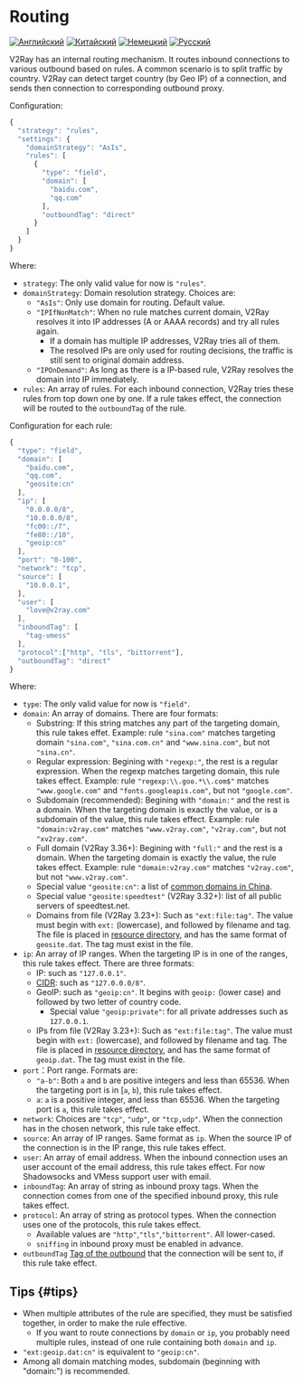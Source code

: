 # Routing

[![Английский](../resources/english.svg)](https://www.v2ray.com/en/configuration/routing.html) [![Китайский](../resources/chinese.svg)](https://www.v2ray.com/chapter_02/03_routing.html) [![Немецкий](../resources/german.svg)](https://www.v2ray.com/de/configuration/routing.html) [![Русский](../resources/russian.svg)](https://www.v2ray.com/ru/configuration/routing.html)

V2Ray has an internal routing mechanism. It routes inbound connections to various outbound based on rules. A common scenario is to split traffic by country. V2Ray can detect target country (by Geo IP) of a connection, and sends then connection to corresponding outbound proxy.

Configuration:

```javascript
{
  "strategy": "rules",
  "settings": {
    "domainStrategy": "AsIs",
    "rules": [
      {
        "type": "field",
        "domain": [
          "baidu.com",
          "qq.com"
        ],
        "outboundTag": "direct"
      }
    ]
  }
}
```

Where:

* `strategy`: The only valid value for now is `"rules"`.
* `domainStrategy`: Domain resolution strategy. Choices are: 
  * `"AsIs"`: Only use domain for routing. Default value.
  * `"IPIfNonMatch"`: When no rule matches current domain, V2Ray resolves it into IP addresses (A or AAAA records) and try all rules again. 
    * If a domain has multiple IP addresses, V2Ray tries all of them.
    * The resolved IPs are only used for routing decisions, the traffic is still sent to original domain address.
  * `"IPOnDemand"`: As long as there is a IP-based rule, V2Ray resolves the domain into IP immediately.
* `rules`: An array of rules. For each inbound connection, V2Ray tries these rules from top down one by one. If a rule takes effect, the connection will be routed to the `outboundTag` of the rule.

Configuration for each rule:

```javascript
{
  "type": "field",
  "domain": [
    "baidu.com",
    "qq.com",
    "geosite:cn"
  ],
  "ip": [
    "0.0.0.0/8",
    "10.0.0.0/8",
    "fc00::/7",
    "fe80::/10",
    "geoip:cn"
  ],
  "port": "0-100",
  "network": "tcp",
  "source": [
    "10.0.0.1",
  ],
  "user": [
    "love@v2ray.com"
  ],
  "inboundTag": [
    "tag-vmess"
  ],
  "protocol":["http", "tls", "bittorrent"],
  "outboundTag": "direct"
}
```

Where:

* `type`: The only valid value for now is `"field"`.
* `domain`: An array of domains. There are four formats: 
  * Substring: If this string matches any part of the targeting domain, this rule takes effet. Example: rule `"sina.com"` matches targeting domain `"sina.com"`, `"sina.com.cn"` and `"www.sina.com"`, but not `"sina.cn"`.
  * Regular expression: Begining with `"regexp:"`, the rest is a regular expression. When the regexp matches targeting domain, this rule takes effect. Example: rule `"regexp:\\.goo.*\\.com$"` matches `"www.google.com"` and `"fonts.googleapis.com"`, but not `"google.com"`.
  * Subdomain (recommended): Begining with `"domain:"` and the rest is a domain. When the targeting domain is exactly the value, or is a subdomain of the value, this rule takes effect. Example: rule `"domain:v2ray.com"` matches `"www.v2ray.com"`, `"v2ray.com"`, but not `"xv2ray.com"`.
  * Full domain (V2Ray 3.36+): Begining with `"full:"` and the rest is a domain. When the targeting domain is exactly the value, the rule takes effect. Example: rule `"domain:v2ray.com"` matches `"v2ray.com"`, but not `"www.v2ray.com"`.
  * Special value `"geosite:cn"`: a list of [common domains in China](https://www.v2ray.com/links/chinasites/).
  * Special value `"geosite:speedtest"` (V2Ray 3.32+): list of all public servers of speedtest.net.
  * Domains from file (V2Ray 3.23+): Such as `"ext:file:tag"`. The value must begin with `ext:` (lowercase), and followed by filename and tag. The file is placed in [resource directory](env.md#location-of-v2ray-asset), and has the same format of `geosite.dat`. The tag must exist in the file.
* `ip`: An array of IP ranges. When the targeting IP is in one of the ranges, this rule takes effect. There are three formats: 
  * IP: such as `"127.0.0.1"`.
  * [CIDR](https://en.wikipedia.org/wiki/Classless_Inter-Domain_Routing): such as `"127.0.0.0/8"`.
  * GeoIP: such as `"geoip:cn"`. It begins with `geoip:` (lower case) and followed by two letter of country code. 
    * Special value `"geoip:private"`: for all private addresses such as `127.0.0.1`.
  * IPs from file (V2Ray 3.23+): Such as `"ext:file:tag"`. The value must begin with `ext:` (lowercase), and followed by filename and tag. The file is placed in [resource directory](env.md#location-of-v2ray-asset), and has the same format of `geoip.dat`. The tag must exist in the file.
* `port`：Port range. Formats are: 
  * `"a-b"`: Both `a` and `b` are positive integers and less than 65536. When the targeting port is in [`a`, `b`), this rule takes effect.
  * `a`: `a` is a positive integer, and less than 65536. When the targeting port is `a`, this rule takes effect.
* `network`: Choices are `"tcp"`, `"udp"`, or `"tcp,udp"`. When the connection has in the chosen network, this rule take effect.
* `source`: An array of IP ranges. Same format as `ip`. When the source IP of the connection is in the IP range, this rule takes effect.
* `user`: An array of email address. When the inbound connection uses an user account of the email address, this rule takes effect. For now Shadowsocks and VMess support user with email.
* `inboundTag`: An array of string as inbound proxy tags. When the connection comes from one of the specified inbound proxy, this rule takes effect.
* `protocol`: An array of string as protocol types. When the connection uses one of the protocols, this rule takes effect. 
  * Available values are `"http"`,`"tls"`,`"bittorrent"`. All lower-cased.
  * `sniffing` in inbound proxy must be enabled in advance.
* `outboundTag` [Tag of the outbound](protocols.md) that the connection will be sent to, if this rule take effect.

## Tips {#tips}

* When multiple attributes of the rule are specified, they must be satisfied together, in order to make the rule effective. 
  * If you want to route connections by `domain` or `ip`, you probably need multiple rules, instead of one rule containing both `domain` and `ip`.
* `"ext:geoip.dat:cn"` is equivalent to `"geoip:cn"`.
* Among all domain matching modes, subdomain (beginning with "domain:") is recommended.
